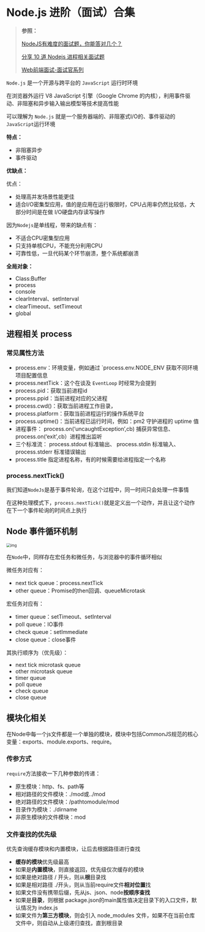 # Node.js 进阶（面试）合集
> **参照：**
>
> [NodeJS有难度的面试题，你能答对几个？](https://juejin.cn/post/6844903951742025736)
>
> [分享 10 道 Nodejs 进程相关面试题](https://juejin.cn/post/6844903870066327566)
>
> [Web前端面试-面试官系列](https://vue3js.cn/interview/NodeJS/nodejs.html)

`Node.js` 是一个开源与跨平台的 `JavaScript` 运行时环境

在浏览器外运行 V8 JavaScript 引擎（Google Chrome 的内核），利用事件驱动、非阻塞和异步输入输出模型等技术提高性能

可以理解为 `Node.js` 就是一个服务器端的、非阻塞式I/O的、事件驱动的`JavaScript`运行环境

**特点：**

- 非阻塞异步
- 事件驱动

**优缺点：**

优点：

- 处理高并发场景性能更佳
- 适合I/O密集型应用，值的是应用在运行极限时，CPU占用率仍然比较低，大部分时间是在做 I/O硬盘内存读写操作

因为`Nodejs`是单线程，带来的缺点有：

- 不适合CPU密集型应用
- 只支持单核CPU，不能充分利用CPU
- 可靠性低，一旦代码某个环节崩溃，整个系统都崩溃

**全局对象：**

- Class:Buffer
- process
- console
- clearInterval、setInterval
- clearTimeout、setTimeout
- global

## 进程相关 process

### 常见属性方法

- process.env：环境变量，例如通过 `process.env.NODE_ENV 获取不同环境项目配置信息
- process.nextTick：这个在谈及 `EventLoop` 时经常为会提到
- process.pid：获取当前进程id
- process.ppid：当前进程对应的父进程
- process.cwd()：获取当前进程工作目录，
- process.platform：获取当前进程运行的操作系统平台
- process.uptime()：当前进程已运行时间，例如：pm2 守护进程的 uptime 值
- 进程事件： process.on(‘uncaughtException’,cb) 捕获异常信息、 process.on(‘exit’,cb）进程推出监听
- 三个标准流： process.stdout 标准输出、 process.stdin 标准输入、 process.stderr 标准错误输出
- process.title 指定进程名称，有的时候需要给进程指定一个名称

### process.nextTick()

我们知道`NodeJs`是基于事件轮询，在这个过程中，同一时间只会处理一件事情

在这种处理模式下，`process.nextTick()`就是定义出一个动作，并且让这个动作在下一个事件轮询的时间点上执行

## Node 事件循环机制

<img src="https://cdn.yihuiblog.top/images/202209221524823.png" alt="img" style="zoom: 67%;" />

在`Node`中，同样存在宏任务和微任务，与浏览器中的事件循环相似

微任务对应有：

- next tick queue：process.nextTick
- other queue：Promise的then回调、queueMicrotask

宏任务对应有：

- timer queue：setTimeout、setInterval
- poll queue：IO事件
- check queue：setImmediate
- close queue：close事件

其执行顺序为（优先级）：

- next tick microtask queue
- other microtask queue
- timer queue
- poll queue 
- check queue
- close queue

## 模块化相关

在Node中每一个js文件都是一个单独的模块，模块中包括CommonJS规范的核心变量：exports、module.exports、require。

### **传参方式**

`require`方法接收一下几种参数的传递：

- 原生模块：http、fs、path等
- 相对路径的文件模块：./mod或../mod
- 绝对路径的文件模块：/pathtomodule/mod
- 目录作为模块：./dirname
- 非原生模块的文件模块：mod

### 文件查找的优先级

优先查询缓存模块和内置模块，让后去根据路径进行查找

- **缓存的模块**优先级最高
- 如果是**内置模块**，则直接返回，优先级仅次缓存的模块
- 如果是绝对路径 / 开头，则从**根**目录找
- 如果是相对路径 ./开头，则从当前require文件**相对位置**找
- 如果文件没有携带后缀，先从js、json、node**按顺序查找**
- 如果是**目录**，则根据 package.json的main属性值决定目录下的入口文件，默认情况为 index.js
- 如果文件为**第三方模块**，则会引入 node_modules 文件，如果不在当前仓库文件中，则自动从上级递归查找，直到根目录

